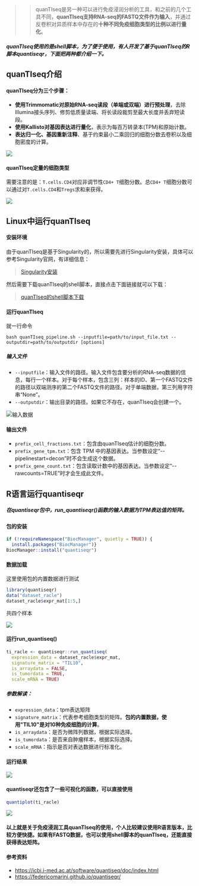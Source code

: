 >> quanTIseq是另一种可以进行免疫浸润分析的工具，和之前的几个工具不同，**quanTIseq支持RNA-seq的FASTQ文件作为输入**，并通过反卷积对异质样本中存在的**十种不同免疫细胞类型的比例以进行量化**。
##### quanTIseq使用的是**shell脚本**，为了便于使用，有人开发了基于quanTIseq的R脚本quantiseqr，下面把两种都介绍一下。

## quanTIseq介绍
#### quanTIseq分为三个步骤：
- **使用Trimmomatic对原始RNA-seq读段（单端或双端）进行预处理**，去除Illumina接头序列、修剪低质量读端、将长读段裁剪至最大长度并丢弃短读段。
- **使用Kallisto对基因表达进行量化**，表示为每百万转录本(TPM)和原始计数。
- **表达归一化、基因重新注释**、基于约束最小二乘回归的细胞分数去卷积以及细胞密度的计算。

![](https://files.mdnice.com/user/23696/62425694-0f51-4c84-bb51-5d947fde6505.png)

#### quanTIseq定量的细胞类型
需要注意的是：`T.cells.CD4`对应非调节性`CD4+ T`细胞分数。总`CD4+ T`细胞分数可以通过对`T.cells.CD4`和`Tregs`求和来获得。

![](https://files.mdnice.com/user/23696/b2435569-3ec4-4186-a336-989f01bdce4c.png)


## Linux中运行quanTIseq

#### 安装环境
由于quanTIseq是基于Singularity的，所以需要先进行Singularity安装，具体可以参考Singularity官网，有详细信息：
>[Singularity安装](https://docs.sylabs.io/guides/3.0/user-guide/index.html)

然后需要下载quanTIseq的shell脚本，直接点击下面链接就可以下载：
>[quanTIseq的shell脚本下载](https://raw.githubusercontent.com/icbi-lab/quanTIseq/master/quanTIseq_pipeline.sh)

#### 运行quanTIseq
就一行命令
```shell
bash quanTIseq_pipeline.sh --inputfile=path/to/input_file.txt --outputdir=path/to/outputdir [options]
```
##### 输入文件

- `--inputfile`：输入文件的路径。输入文件包含要分析的RNA-seq数据的信息，每行一个样本。对于每个样本，包含三列：样本的ID、第一个FASTQ文件的路径以双端测序的第二个FASTQ文件的路径。对于单端数据，第三列用字符串“None”。
- `--outputdir`：输出目录的路径。如果它不存在，quanTIseq会创建一个。

![输入数据](https://files.mdnice.com/user/23696/c786583e-5ebf-46ef-8778-59cd89f406a5.png)

#### 输出文件

- `prefix_cell_fractions.txt`：包含由quanTIseq估计的细胞分数。
- `prefix_gene_tpm.txt`：包含 TPM 中的基因表达。当参数设定“--pipelinestart=decon”时不会生成这个数据。
- `prefix_gene_count.txt`：包含读取计数中的基因表达。当参数设定“--rawcounts=TRUE”时才会生成此文件。

## R语言运行quantiseqr
##### 在quantiseqr包中，run_quantiseqr()函数的输入数据为TPM表达值的矩阵。
#### 包的安装
```r
if (!requireNamespace("BiocManager", quietly = TRUE)) {
  install.packages("BiocManager")}
BiocManager::install("quantiseqr")
```
#### 数据加载
这里使用包的内置数据进行测试
```r
library(quantiseqr)
data("dataset_racle")
dataset_racle$expr_mat[1:5,]
```
共四个样本

![](https://files.mdnice.com/user/23696/b7253d92-8fd8-44b0-aaba-053ec3241f91.png)
#### 运行run_quantiseq()
```r
ti_racle <- quantiseqr::run_quantiseq(
  expression_data = dataset_racle$expr_mat,
  signature_matrix = "TIL10",
  is_arraydata = FALSE,
  is_tumordata = TRUE,
  scale_mRNA = TRUE)
```
##### 参数解读：
- `expression_data`：tpm表达矩阵
- `signature_matrix`：代表参考细胞类型的矩阵。**包的内置数据，使用"TIL10"是对10种免疫细胞的计算**。
- `is_arraydata`：是否为微阵列数据，根据实际选择。
- `is_tumordata`：是否来自肿瘤样本，根据实际选择。
- `scale_mRNA`：指示是否对表达数据进行标准化。

#### 运行结果
![](https://files.mdnice.com/user/23696/fe430dc5-e0ca-40fe-85ac-236ce9dca30f.png)

#### quantiseqr还包含了一些可视化的函数，可以直接使用

```r
quantiplot(ti_racle)
```

![](https://files.mdnice.com/user/23696/2d9aa8d1-ec4c-482d-9180-33d8e1764bc9.png)

#### 以上就是关于免疫浸润工具quanTIseq的使用，个人比较建议使用R语言版本，比较方便快捷。如果有FASTQ数据，也可以使用shell脚本的quanTIseq，还能直接获得表达矩阵。

#### 参考资料
- https://icbi.i-med.ac.at/software/quantiseq/doc/index.html
- https://federicomarini.github.io/quantiseqr/